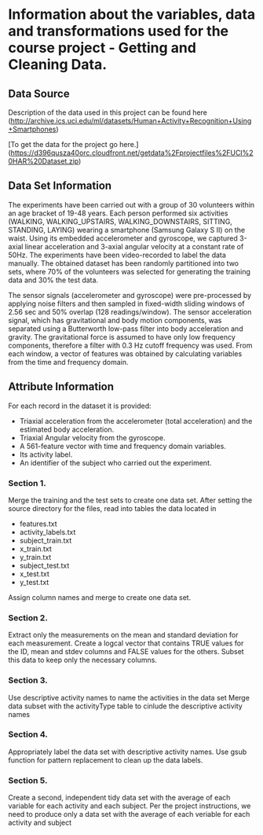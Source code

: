 # Information about the variables, data and transformations used for the course project - Getting and Cleaning Data.

## Data Source
Description of the data used in this project can be found here (http://archive.ics.uci.edu/ml/datasets/Human+Activity+Recognition+Using+Smartphones)

[To get the data for the project go here.]
(https://d396qusza40orc.cloudfront.net/getdata%2Fprojectfiles%2FUCI%20HAR%20Dataset.zip)

## Data Set Information

The experiments have been carried out with a group of 30 volunteers within an age bracket of 19-48 years. 
Each person performed six activities (WALKING, WALKING_UPSTAIRS, WALKING_DOWNSTAIRS, SITTING, STANDING, LAYING)
wearing a smartphone (Samsung Galaxy S II) on the waist. Using its embedded accelerometer and gyroscope, we
captured 3-axial linear acceleration and 3-axial angular velocity at a constant rate of 50Hz. 
The experiments have been video-recorded to label the data manually. The obtained dataset has been randomly 
partitioned into two sets, where 70% of the volunteers was selected for generating the training data and 30% 
the test data.

The sensor signals (accelerometer and gyroscope) were pre-processed by applying noise filters and then sampled
in fixed-width sliding windows of 2.56 sec and 50% overlap (128 readings/window). The sensor acceleration signal,
which has gravitational and body motion components, was separated using a Butterworth low-pass filter into body 
acceleration and gravity. The gravitational force is assumed to have only low frequency components, therefore a
filter with 0.3 Hz cutoff frequency was used. From each window, a vector of features was obtained by calculating
variables from the time and frequency domain.

## Attribute Information

For each record in the dataset it is provided:
- Triaxial acceleration from the accelerometer (total acceleration) and the estimated body acceleration.
- Triaxial Angular velocity from the gyroscope.
- A 561-feature vector with time and frequency domain variables.
- Its activity label.
- An identifier of the subject who carried out the experiment.

### Section 1. 
Merge the training and the test sets to create one data set.
After setting the source directory for the files, read into tables the data located in

- features.txt
- activity_labels.txt
- subject_train.txt
- x_train.txt
- y_train.txt
- subject_test.txt
- x_test.txt
- y_test.txt

Assign column names and merge to create one data set.

### Section 2. 
Extract only the measurements on the mean and standard deviation for each measurement.
Create a logcal vector that contains TRUE values for the ID, mean and stdev columns and FALSE values for the others.
Subset this data to keep only the necessary columns.

### Section 3. 
Use descriptive activity names to name the activities in the data set
Merge data subset with the activityType table to cinlude the descriptive activity names

### Section 4. 
Appropriately label the data set with descriptive activity names.
Use gsub function for pattern replacement to clean up the data labels.

### Section 5. 
Create a second, independent tidy data set with the average of each variable for each activity and each
subject. Per the project instructions, we need to produce only a data set with the average of each veriable for each
activity and subject
